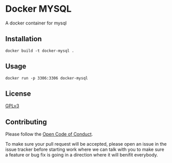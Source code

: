 Docker MYSQL
============

A docker container for mysql

Installation
------------
```
docker build -t docker-mysql .
```

Usage
-----
```
docker run -p 3306:3306 docker-mysql
```

License
-------
[GPLv3][gpl3.0]

[gpl3.0]: https://www.gnu.org/licenses/gpl-3.0.txt

Contributing
------------
Please follow the [Open Code of Conduct][code-of-conduct].

[code-of-conduct]: http://todogroup.org/opencodeofconduct

To make sure your pull request will be accepted, please open an issue in the issue tracker before starting work where we can talk with you to make sure a feature or bug fix is going in a direction where it will benifit everybody.

